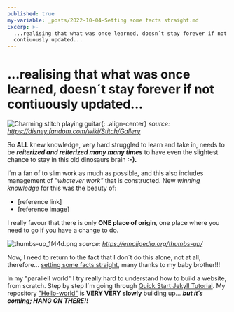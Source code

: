 ```yaml
---
published: true
my-variable: _posts/2022-10-04-Setting some facts straight.md
Excerp: >-
  ...realising that what was once learned, doesn´t stay forever if not
  contiuously updated...
---
```

# ...realising that what was once learned, doesn´t stay forever if not contiuously updated...
![Charming stitch playing guitar][Stitch with guitar]{: .align-center} 
_source: https://disney.fandom.com/wiki/Stitch/Gallery_

So **ALL** knew knowledge, very hard struggled to learn and take in, needs to be _**reiterized and reiterized many many times**_ to have even the slightest chance to stay in this old dinosaurs brain **:-).**

I´m a fan of to slim work as much as possible, and this also includes management of _"whatever work"_ that is constructed. New _winning knowledge_ for this was the beauty of:

* [reference link]
* [reference image]

I really favour that there is only **ONE place of origin**, one place where you need to go if you have a change to do. 

![thumbs-up_1f44d.png]({{site.baseurl}}/_posts/thumbs-up_1f44d.png)
_source: https://emojipedia.org/thumbs-up/_

Now, I need to return to the fact that I don´t do this alone, not at all, therefore...
[setting some facts straight]({post_url2022-10-04-Setting-some-facts-straight}), many thanks to my baby brother!!!

In my "parallell world" I try really hard to understand how to build a website, from scratch. Step by step I´m going through [Quick Start Jekyll Tutorial](https://jekyllrb.com/docs/step-by-step/01-setup/). My repository ["Hello-world"](https://kabom.eu/Hello-world/index.html) is **VERY VERY slowly** building up...
_**but it´s coming; HANG ON THERE!!**_


[Stitch with guitar]:https://monikakaron.github.io/assets/images/Cliplilo9_Stitch.webp
